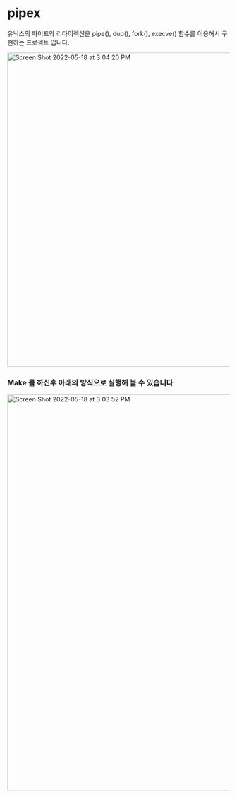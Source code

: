 # pipex

유닉스의 파이프와 리다이렉션을 pipe(), dup(), fork(), execve() 함수를 이용해서 구현하는 프로젝트 입니다.


<img width="711" alt="Screen Shot 2022-05-18 at 3 04 20 PM" src="https://user-images.githubusercontent.com/86817683/168968478-ecd5b5e6-0e9e-4ffc-801c-58f902b07288.png">

### Make 를 하신후 아래의 방식으로 실행해 볼 수 있습니다
<img width="896" alt="Screen Shot 2022-05-18 at 3 03 52 PM" src="https://user-images.githubusercontent.com/86817683/168968493-f8967fec-a59b-434f-b6e9-697e4fff10cf.png">
